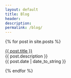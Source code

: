 ```yaml
---
layout: default
title: Blog
header:
description:
permalink: /blog/
---
```


{% for post in site.posts %}
  <p><a href="{{ post.url | relative_url }}">{{ post.title }}</a><br>
  {{ post.description }}<br>
   {{ post.date | date_to_string }}</p>
{% endfor %}
